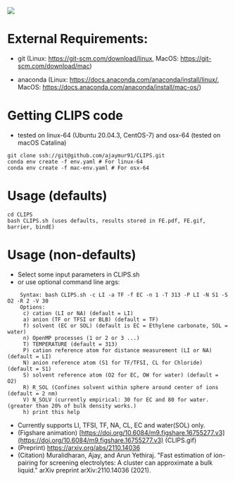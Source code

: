 ![](CLIPS.gif)

# External Requirements:
- git 
(Linux: https://git-scm.com/download/linux, MacOS: https://git-scm.com/download/mac)

- anaconda
(Linux: https://docs.anaconda.com/anaconda/install/linux/, MacOS: https://docs.anaconda.com/anaconda/install/mac-os/)

# Getting CLIPS code
- tested on linux-64 (Ubuntu 20.04.3, CentOS-7) and osx-64 (tested on macOS Catalina)
```
git clone ssh://git@github.com/ajaymur91/CLIPS.git
conda env create -f env.yaml # For linux-64
conda env create -f mac-env.yaml # For osx-64
```
# Usage (defaults)
```
cd CLIPS 
bash CLIPS.sh (uses defaults, results stored in FE.pdf, FE.gif, barrier, bindE)
```
# Usage (non-defaults)
  - Select some input parameters in CLIPS.sh
  - or use optional command line args:
```
	Syntax: bash CLIPS.sh -c LI -a TF -f EC -n 1 -T 313 -P LI -N S1 -S O2 -R 2 -V 30			
	Options:												
     c) cation (LI or NA) (default = LI)									
     a) anion (TF or TFSI or BLB) (default = TF)								
     f) solvent (EC or SOL) (default is EC = Ethylene carbonate, SOL = water)					
     n) OpenMP processes (1 or 2 or 3 ...)									
     T) TEMPERATURE (default = 313)										
     P) cation reference atom for distance measurement (LI or NA) (default = LI)				
     N) anion reference atom (S1 for TF/TFSI, CL for Chloride) (default = S1)					
     S) solvent reference atom (O2 for EC, OW for water) (default = O2)					
     R) R_SOL (Confines solvent within sphere around center of ions (default = 2 nm)				
     V) N_SOLV (currently empirical: 30 for EC and 80 for water. (greater than 20% of bulk density works.)	
     h) print this help	

```
  - Currently supports LI, TFSI, TF, NA, CL, EC and water(SOL) only.
  - (Figshare animation) [https://doi.org/10.6084/m9.figshare.16755277.v3](https://doi.org/10.6084/m9.figshare.16755277.v3) (CLIPS.gif)
  - (Preprint) https://arxiv.org/abs/2110.14036 
  - (Citation) Muralidharan, Ajay, and Arun Yethiraj. "Fast estimation of ion-pairing for screening electrolytes: A cluster can approximate a bulk liquid." arXiv preprint arXiv:2110.14036 (2021).
